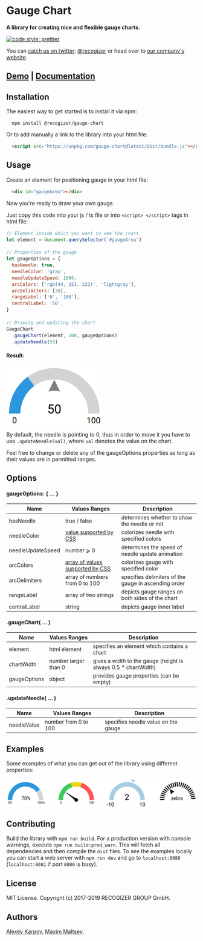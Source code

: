 # Gauge Chart

**A library for creating nice and flexible gauge charts.**

[![code style: prettier](https://img.shields.io/badge/code_style-prettier-ff69b4.svg?style=flat-square)](https://github.com/prettier/prettier)

You can [catch us on twitter](https://twitter.com/recogizer): [@recogizer](https://twitter.com/recogizer) or head over to [our company's website](http://www.recogizer.com/).

## [Demo](https://recogizer.github.io/gauge-chart/examples/samples/) | [Documentation](https://recogizer.github.io/gauge-chart/docs/)

## Installation

The easiest way to get started is to install it via npm:

```
  npm install @recogizer/gauge-chart
```

Or to add manually a link to the library into your html file:

```html
  <script src="https://unpkg.com/gauge-chart@latest/dist/bundle.js"></script>
```

## Usage

Create an element for positioning gauge in your html file:

```html
  <div id="gaugeArea"></div>
```

Now you're ready to draw your own gauge.

Just copy this code into your js / ts file or into `<script> </script>` tags in html file:

```javascript
// Element inside which you want to see the chart
let element = document.querySelector('#gaugeArea')

// Properties of the gauge
let gaugeOptions = {
  hasNeedle: true,
  needleColor: 'gray',
  needleUpdateSpeed: 1000,
  arcColors: ['rgb(44, 151, 222)', 'lightgray'],
  arcDelimiters: [30],
  rangeLabel: ['0', '100'],
  centralLabel: '50',
}

// Drawing and updating the chart
GaugeChart
  .gaugeChart(element, 300, gaugeOptions)
  .updateNeedle(50)
```


#### Result:

![Gauge Example](/examples/img/gauge1.png "Gauge Example")

By default, the needle is pointing to 0, thus in order to move it you have to use `.updateNeedle(val)`, where `val` denotes the value on the chart.

Feel free to change or delete any of the gaugeOptions properties as long as their values are in permitted ranges.

## Options

#### gaugeOptions: { ... }

| Name | Values Ranges | Description |
| ---- | ------------- | ----------- |
| hasNeedle | true / false | determines whether to show the needle or not |
| needleColor | [value supported by CSS](https://www.w3schools.com/colors/default.asp) | colorizes needle with specified colors |
| needleUpdateSpeed | number ⩾ 0 | determines the speed of needle update animation |
| arcColors | [array of values supported by CSS](https://www.w3schools.com/colors/default.asp) | colorizes gauge with specified color |
| arcDelimiters | array of numbers from 0 to 100 | specifies delimiters of the gauge in ascending order |
| rangeLabel | array of two strings | depicts gauge ranges on both sides of the chart |
| centralLabel | string | depicts gauge inner label |


#### .gaugeChart( ... )

| Name | Values Ranges | Description |
| ---- | ------------- | ----------- |
| element | html element | specifies an element which contains a chart |
| chartWidth | number larger than 0 | gives a width to the gauge (height is always 0.5 * chartWidth) |
| gaugeOptions | object | provides gauge properties (can be empty) |

#### .updateNeedle( ... )

| Name | Values Ranges | Description |
| ---- | ------------- | ----------- |
| needleValue | number from 0 to 100 | specifies needle value on the gauge |

## Examples

Some examples of what you can get out of the library using different properties:

![Gauge Examples](/examples/img/gauges.png "Gauge Examples")

## Contributing
Build the library with `npm run build`. For a production version with console warnings, execute `npm run build:prod_warn`. This will fetch all dependencies and then compile the `dist` files. To see the examples locally you can start a web server with `npm run dev` and go to `localhost:8080` (`localhost:8081` if port `8080` is busy).

## License
MIT License. Copyright (c) 2017-2019 RECOGIZER GROUP GmbH.

## Authors
[Alexey Karpov](https://github.com/cherurg), [Maxim Maltsev](https://github.com/mmaltsev).
